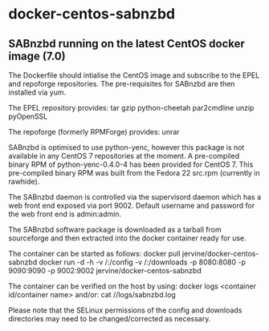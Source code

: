 # docker-centos-sabnzbd
## SABnzbd running on the latest CentOS docker image (7.0)

The Dockerfile should intialise the CentOS image and subscribe to the EPEL and repoforge repositories. The pre-requisites for SABnzbd are then installed via yum.

The EPEL repository provides:
    tar gzip python-cheetah par2cmdline unzip pyOpenSSL

The repoforge (formerly RPMForge) provides:
    unrar

SABnzbd is optimised to use python-yenc, however this package is not available in any CentOS 7 repositories at the moment. A pre-compiled binary RPM of python-yenc-0.4.0-4 has been provided for CentOS 7. This pre-compiled binary RPM was built from the Fedora 22 src.rpm (currently in rawhide).

The SABnzbd daemon is controlled via the supervisord daemon which has a web front end exposed via port 9002. Default username and password for the web front end is admin:admin.

The SABnzbd software package is downloaded as a tarball from sourceforge and then extracted into the docker container ready for use.

The container can be started as follows:
    docker pull jervine/docker-centos-sabnzbd
    docker run -d -h <optional host name of container> -v /<config directory on host>:/config -v /<download directory on host>:/downloads -p 8080:8080 -p 9090:9090 -p 9002:9002 jervine/docker-centos-sabnzbd

The container can be verified on the host by using:
    docker logs <container id/container name>
and/or:
    cat /<config directory on host>/logs/sabnzbd.log

Please note that the SELinux permissions of the config and downloads directories may need to be changed/corrected as necessary.
